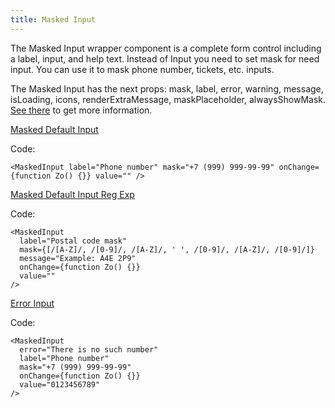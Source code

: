 ```yaml
---
title: Masked Input
---
```


The Masked Input wrapper component is a complete form control including a label, input, and help text. Instead of Input you need to set mask for need input. You can use it to mask phone number, tickets, etc. inputs.

The Masked Input has the next props: mask, label, error, warning, message, isLoading, icons, renderExtraMessage, maskPlaceholder, alwaysShowMask. [See there](/?path=/docs/core-inputs-maskedinput--docs) to get more information.

[Masked Default Input](/?path=/story/core-controls-controlwithlabel--default-control-with-label)

Code:

```tsx
<MaskedInput label="Phone number" mask="+7 (999) 999-99-99" onChange={function Zo() {}} value="" />
```

[Masked Default Input Reg Exp](/?path=/story/core-controls-controlwithlabel--default-control-with-label)

Code:

```tsx
<MaskedInput
  label="Postal code mask"
  mask={[/[A-Z]/, /[0-9]/, /[A-Z]/, ' ', /[0-9]/, /[A-Z]/, /[0-9]/]}
  message="Example: A4E 2P9"
  onChange={function Zo() {}}
  value=""
/>
```

[Error Input](/?path=/story/core-controls-controlwithlabel--default-control-with-label)

Code:

```tsx
<MaskedInput
  error="There is no such number"
  label="Phone number"
  mask="+7 (999) 999-99-99"
  onChange={function Zo() {}}
  value="0123456789"
/>
```
